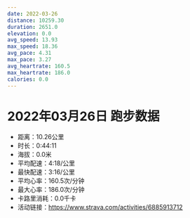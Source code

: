 ```yaml
---
date: 2022-03-26
distance: 10259.30
duration: 2651.0
elevation: 0.0
avg_speed: 13.93
max_speed: 18.36
avg_pace: 4.31
max_pace: 3.27
avg_heartrate: 160.5
max_heartrate: 186.0
calories: 0.0
---
```


# 2022年03月26日 跑步数据

- 距离：10.26公里
- 时长：0:44:11
- 海拔：0.0米
- 平均配速：4:18/公里
- 最快配速：3:16/公里
- 平均心率：160.5次/分钟
- 最大心率：186.0次/分钟
- 卡路里消耗：0.0千卡
- 活动链接：https://www.strava.com/activities/6885913712
